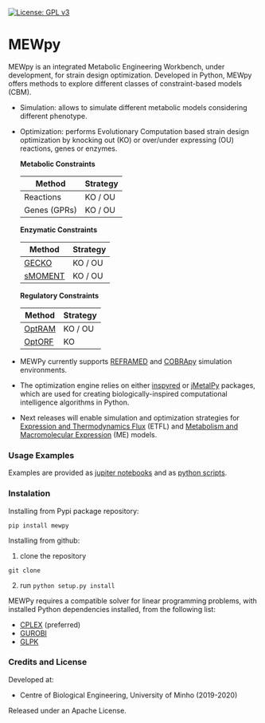 [![License: GPL v3](https://img.shields.io/badge/License-GPLv3-blue.svg)](https://www.gnu.org/licenses/gpl-3.0)

MEWpy
============

  

MEWpy is an integrated Metabolic Engineering Workbench, under development, for strain design optimization. Developed in Python, MEWpy offers methods to explore different classes of constraint-based models (CBM). 

* Simulation: allows to simulate different metabolic models considering different phenotype.
  
* Optimization: performs Evolutionary Computation based strain design optimization by knocking out (KO) or over/under expressing (OU) reactions, genes or enzymes.

  

  **Metabolic Constraints**

  | Method       | Strategy |
  | ------------ | -------- |
  | Reactions    | KO / OU  |
  | Genes (GPRs) | KO / OU  |

  **Enzymatic Constraints**

  | Method                                                       | Strategy |
  | ------------------------------------------------------------ | -------- |
  | [GECKO](https://doi.org/10.15252/msb.20167411)               | KO / OU  |
  | [sMOMENT](https://bmcbioinformatics.biomedcentral.com/articles/10.1186/s12859-019-3329-9) | KO / OU  |

  **Regulatory Constraints**

  | Method                                                 | Strategy |
  | ------------------------------------------------------ | -------- |
  | [OptRAM](https://doi.org/10.1371/journal.pcbi.1006835) | KO / OU  |
  | [OptORF](https://doi.org/10.1186/1752-0509-4-53)       | KO       |



*  MEWPy currently supports [REFRAMED](<https://github.com/cdanielmachado/reframed>) and [COBRApy](<https://opencobra.github.io/cobrapy/>) simulation environments.
*  The optimization engine relies on either [inspyred](<https://github.com/aarongarrett/inspyred>) or [jMetalPy](<https://github.com/jMetal/jMetalPy>) packages, which are used for creating biologically-inspired computational intelligence algorithms in Python.


* Next releases will enable simulation and optimization strategies for [Expression and Thermodynamics Flux](https://doi.org/10.1371/journal.pcbi.1006835) (ETFL) and [Metabolism and Macromolecular Expression](https://doi.org/10.1371/journal.pcbi.1006302) (ME) models. 

  
  
  
  

### Usage Examples

Examples are provided as [jupiter notebooks](examples) and as [python scripts](src/mewpy/unittests).


### Instalation

Installing from Pypi package repository:
  
  ``pip install mewpy``

Installing from github:

1. clone the repository 
  
  ``git clone ``

2. run ``python setup.py install``

  

  

MEWPy requires a compatible solver for linear programming problems, with installed Python dependencies installed, from the following list:


-  [CPLEX](<https://www-01.ibm.com/software/commerce/optimization/cplex-optimizer/>) (preferred)
-  [GUROBI](<http://www.gurobi.com>)
-  [GLPK](<https://www.gnu.org/software/glpk/>)

  


### Credits and License

Developed at:

* Centre of Biological Engineering, University of Minho (2019-2020)

  

Released under an Apache License.




